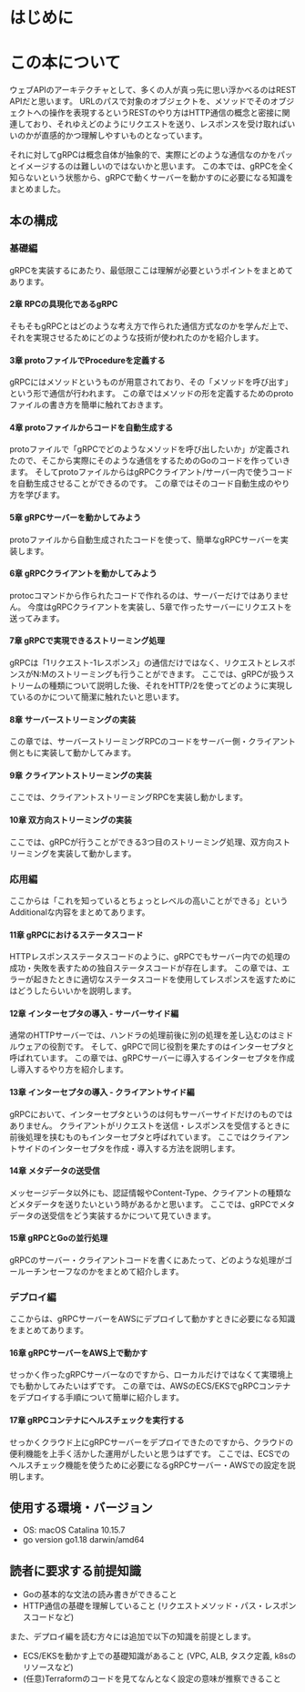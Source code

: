 
# はじめに 


# この本について 

ウェブAPIのアーキテクチャとして、多くの人が真っ先に思い浮かべるのはREST
APIだと思います。
URLのパスで対象のオブジェクトを、メソッドでそのオブジェクトへの操作を表現するというRESTのやり方はHTTP通信の概念と密接に関連しており、それゆえどのようにリクエストを送り、レスポンスを受け取ればいいのかが直感的かつ理解しやすいものとなっています。

それに対してgRPCは概念自体が抽象的で、実際にどのような通信なのかをパッとイメージするのは難しいのではないかと思います。
この本では、gRPCを全く知らないという状態から、gRPCで動くサーバーを動かすのに必要になる知識をまとめました。

## 本の構成 

### 基礎編 

gRPCを実装するにあたり、最低限ここは理解が必要というポイントをまとめてあります。

#### 2章 RPCの具現化であるgRPC

そもそもgRPCとはどのような考え方で作られた通信方式なのかを学んだ上で、それを実現させるためにどのような技術が使われたのかを紹介します。

#### 3章 protoファイルでProcedureを定義する

gRPCにはメソッドというものが用意されており、その「メソッドを呼び出す」という形で通信が行われます。
この章ではメソッドの形を定義するためのprotoファイルの書き方を簡単に触れておきます。

#### 4章 protoファイルからコードを自動生成する

protoファイルで「gRPCでどのようなメソッドを呼び出したいか」が定義されたので、そこから実際にそのような通信をするためのGoのコードを作っていきます。
そしてprotoファイルからはgRPCクライアント/サーバー内で使うコードを自動生成させることができるのです。
この章ではそのコード自動生成のやり方を学びます。

#### 5章 gRPCサーバーを動かしてみよう

protoファイルから自動生成されたコードを使って、簡単なgRPCサーバーを実装します。

#### 6章 gRPCクライアントを動かしてみよう

protocコマンドから作られたコードで作れるのは、サーバーだけではありません。
今度はgRPCクライアントを実装し、5章で作ったサーバーにリクエストを送ってみます。

#### 7章 gRPCで実現できるストリーミング処理

gRPCは「1リクエスト-1レスポンス」の通信だけではなく、リクエストとレスポンスがN:Mのストリーミングも行うことができます。
ここでは、gRPCが扱うストリームの種類について説明した後、それをHTTP/2を使ってどのように実現しているのかについて簡潔に触れたいと思います。

#### 8章 サーバーストリーミングの実装

この章では、サーバーストリーミングRPCのコードをサーバー側・クライアント側ともに実装して動かしてみます。

#### 9章 クライアントストリーミングの実装

ここでは、クライアントストリーミングRPCを実装し動かします。

#### 10章 双方向ストリーミングの実装

ここでは、gRPCが行うことができる3つ目のストリーミング処理、双方向ストリーミングを実装して動かします。

### 応用編

ここからは「これを知っているとちょっとレベルの高いことができる」というAdditionalな内容をまとめてあります。

#### 11章 gRPCにおけるステータスコード

HTTPレスポンスステータスコードのように、gRPCでもサーバー内での処理の成功・失敗を表すための独自ステータスコードが存在します。
この章では、エラーが起きたときに適切なステータスコードを使用してレスポンスを返すためにはどうしたらいいかを説明します。

#### 12章 インターセプタの導入 - サーバーサイド編

通常のHTTPサーバーでは、ハンドラの処理前後に別の処理を差し込むのはミドルウェアの役割です。
そして、gRPCで同じ役割を果たすのはインターセプタと呼ばれています。
この章では、gRPCサーバーに導入するインターセプタを作成し導入するやり方を紹介します。

#### 13章 インターセプタの導入 - クライアントサイド編

gRPCにおいて、インターセプタというのは何もサーバーサイドだけのものではありません。
クライアントがリクエストを送信・レスポンスを受信するときに前後処理を挟むものもインターセプタと呼ばれています。
ここではクライアントサイドのインターセプタを作成・導入する方法を説明します。

#### 14章 メタデータの送受信

メッセージデータ以外にも、認証情報やContent-Type、クライアントの種類などメタデータを送りたいという時があるかと思います。
ここでは、gRPCでメタデータの送受信をどう実装するかについて見ていきます。

#### 15章 gRPCとGoの並行処理

gRPCのサーバー・クライアントコードを書くにあたって、どのような処理がゴールーチンセーフなのかをまとめて紹介します。

### デプロイ編

ここからは、gRPCサーバーをAWSにデプロイして動かすときに必要になる知識をまとめてあります。

#### 16章 gRPCサーバーをAWS上で動かす

せっかく作ったgRPCサーバーなのですから、ローカルだけではなくて実環境上でも動かしてみたいはずです。
この章では、AWSのECS/EKSでgRPCコンテナをデプロイする手順について簡単に紹介します。

#### 17章 gRPCコンテナにヘルスチェックを実行する

せっかくクラウド上にgRPCサーバーをデプロイできたのですから、クラウドの便利機能を上手く活かした運用がしたいと思うはずです。
ここでは、ECSでのヘルスチェック機能を使うために必要になるgRPCサーバー・AWSでの設定を説明します。

## 使用する環境・バージョン

-   OS: macOS Catalina 10.15.7
-   go version go1.18 darwin/amd64

## 読者に要求する前提知識

-   Goの基本的な文法の読み書きができること
-   HTTP通信の基礎を理解していること
    (リクエストメソッド・パス・レスポンスコードなど)

また、デプロイ編を読む方々には追加で以下の知識を前提とします。

-   ECS/EKSを動かす上での基礎知識があること
    (VPC, ALB, タスク定義, k8sのリソースなど)
-   (任意)Terraformのコードを見てなんとなく設定の意味が推察できること






